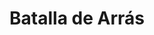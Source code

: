 ﻿---
title: "Batalla de Arrás"
permalink: periodes_974.html
layout: periode
dataInici: 1917-04-09
dataFi: 1917-05-16
sidebar: periodes
pares:
  - id: 432
    title: "Guerra de Trincheras"
    dataInici: "(1914-10-19)"
    dataFi: "(1918-03-21)"

fills:
  - id: 975
    title: "La cresta de Vimy"
    dataInici: "(1917-04-09)"
    dataFi: "(1917-04-17)"

jocsPrincipals:
jocsEscenaris:
jocsEpoca:
jocsEpocaEscenaris:
---
